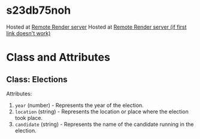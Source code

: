 # s23db75noh
Hosted at [Remote Render server](localhost:3000/)
Hosted at [Remote Render server (if first link doesn't work)](https://s23db75noh.onrender.com/)

# Class and Attributes

## Class: Elections

Attributes:
1. `year` (number) - Represents the year of the election.
2. `location` (string) - Represents the location or place where the election took place.
3. `candidate` (string) - Represents the name of the candidate running in the election.